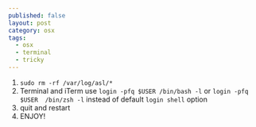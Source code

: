 ```yaml
---
published: false
layout: post
category: osx
tags: 
  - osx
  - terminal
  - tricky
---
```


1. `sudo rm -rf /var/log/asl/*`
2. Terminal and iTerm use `login -pfq $USER /bin/bash -l` or `login -pfq $USER  /bin/zsh -l` instead of default `login shell` option
3. quit and restart
3. ENJOY!

